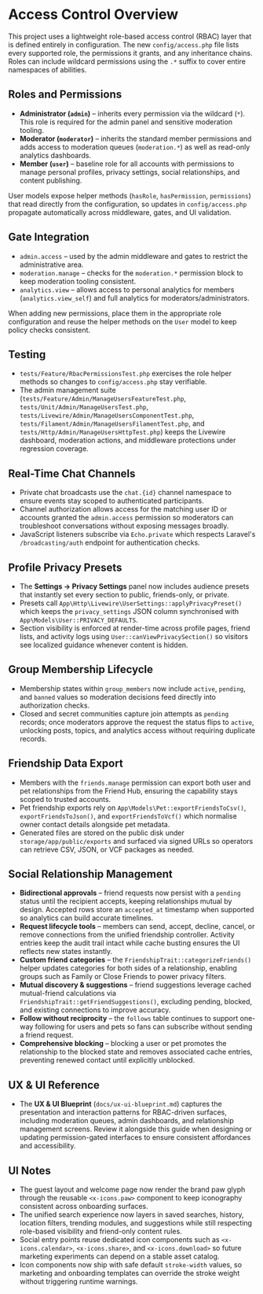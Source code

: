 # Access Control Overview

This project uses a lightweight role-based access control (RBAC) layer that is defined entirely in configuration. The new `config/access.php` file lists every supported role, the permissions it grants, and any inheritance chains. Roles can include wildcard permissions using the `.*` suffix to cover entire namespaces of abilities.

## Roles and Permissions
- **Administrator (`admin`)** – inherits every permission via the wildcard (`*`). This role is required for the admin panel and sensitive moderation tooling.
- **Moderator (`moderator`)** – inherits the standard member permissions and adds access to moderation queues (`moderation.*`) as well as read-only analytics dashboards.
- **Member (`user`)** – baseline role for all accounts with permissions to manage personal profiles, privacy settings, social relationships, and content publishing.

User models expose helper methods (`hasRole`, `hasPermission`, `permissions`) that read directly from the configuration, so updates in `config/access.php` propagate automatically across middleware, gates, and UI validation.

## Gate Integration
- `admin.access` – used by the admin middleware and gates to restrict the administrative area.
- `moderation.manage` – checks for the `moderation.*` permission block to keep moderation tooling consistent.
- `analytics.view` – allows access to personal analytics for members (`analytics.view_self`) and full analytics for moderators/administrators.

When adding new permissions, place them in the appropriate role configuration and reuse the helper methods on the `User` model to keep policy checks consistent.

## Testing
- `tests/Feature/RbacPermissionsTest.php` exercises the role helper methods so changes to `config/access.php` stay verifiable.
- The admin management suite (`tests/Feature/Admin/ManageUsersFeatureTest.php`, `tests/Unit/Admin/ManageUsersTest.php`, `tests/Livewire/Admin/ManageUsersComponentTest.php`, `tests/Filament/Admin/ManageUsersFilamentTest.php`, and `tests/Http/Admin/ManageUsersHttpTest.php`) keeps the Livewire dashboard, moderation actions, and middleware protections under regression coverage.

## Real-Time Chat Channels
- Private chat broadcasts use the `chat.{id}` channel namespace to ensure events stay scoped to authenticated participants.
- Channel authorization allows access for the matching user ID or accounts granted the `admin.access` permission so moderators can troubleshoot conversations without exposing messages broadly.
- JavaScript listeners subscribe via `Echo.private` which respects Laravel's `/broadcasting/auth` endpoint for authentication checks.

## Profile Privacy Presets
- The **Settings → Privacy Settings** panel now includes audience presets that instantly set every section to public, friends-only, or private.
- Presets call `App\Http\Livewire\UserSettings::applyPrivacyPreset()` which keeps the `privacy_settings` JSON column synchronised with `App\Models\User::PRIVACY_DEFAULTS`.
- Section visibility is enforced at render-time across profile pages, friend lists, and activity logs using `User::canViewPrivacySection()` so visitors see localized guidance whenever content is hidden.

## Group Membership Lifecycle
- Membership states within `group_members` now include `active`, `pending`, and `banned` values so moderation decisions feed directly into authorization checks.
- Closed and secret communities capture join attempts as `pending` records; once moderators approve the request the status flips to `active`, unlocking posts, topics, and analytics access without requiring duplicate records.

## Friendship Data Export
- Members with the `friends.manage` permission can export both user and pet relationships from the Friend Hub, ensuring the capability stays scoped to trusted accounts.
- Pet friendship exports rely on `App\Models\Pet::exportFriendsToCsv()`, `exportFriendsToJson()`, and `exportFriendsToVcf()` which normalise owner contact details alongside pet metadata.
- Generated files are stored on the public disk under `storage/app/public/exports` and surfaced via signed URLs so operators can retrieve CSV, JSON, or VCF packages as needed.

## Social Relationship Management
- **Bidirectional approvals** – friend requests now persist with a `pending` status until the recipient accepts, keeping relationships mutual by design. Accepted rows store an `accepted_at` timestamp when supported so analytics can build accurate timelines.
- **Request lifecycle tools** – members can send, accept, decline, cancel, or remove connections from the unified friendship controller. Activity entries keep the audit trail intact while cache busting ensures the UI reflects new states instantly.
- **Custom friend categories** – the `FriendshipTrait::categorizeFriends()` helper updates categories for both sides of a relationship, enabling groups such as Family or Close Friends to power privacy filters.
- **Mutual discovery & suggestions** – friend suggestions leverage cached mutual-friend calculations via `FriendshipTrait::getFriendSuggestions()`, excluding pending, blocked, and existing connections to improve accuracy.
- **Follow without reciprocity** – the `follows` table continues to support one-way following for users and pets so fans can subscribe without sending a friend request.
- **Comprehensive blocking** – blocking a user or pet promotes the relationship to the blocked state and removes associated cache entries, preventing renewed contact until explicitly unblocked.

## UX & UI Reference
- The **UX & UI Blueprint** (`docs/ux-ui-blueprint.md`) captures the presentation and interaction patterns for RBAC-driven surfaces, including moderation queues, admin dashboards, and relationship management screens. Review it alongside this guide when designing or updating permission-gated interfaces to ensure consistent affordances and accessibility.
## UI Notes
- The guest layout and welcome page now render the brand paw glyph through the reusable `<x-icons.paw>` component to keep iconography consistent across onboarding surfaces.
- The unified search experience now layers in saved searches, history, location filters, trending modules, and suggestions while still respecting role-based visibility and friend-only content rules.
- Social entry points reuse dedicated icon components such as `<x-icons.calendar>`, `<x-icons.share>`, and `<x-icons.download>` so future marketing experiments can depend on a stable asset catalog.
- Icon components now ship with safe default `stroke-width` values, so marketing and onboarding templates can override the stroke weight without triggering runtime warnings.
